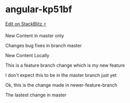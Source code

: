 # angular-kp51bf

[Edit on StackBlitz ⚡️](https://stackblitz.com/edit/angular-kp51bf)


New Content in master only

Changes bug fixes in branch master

New Content Locally

This is a feature branch change which is my new feature

I don't expect this to be in the master branch just yet

Ok, this is the change made in newer-feature-branch

The lastest change in master
